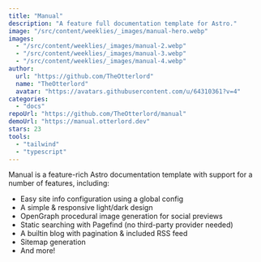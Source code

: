 ```yaml
---
title: "Manual"
description: "A feature full documentation template for Astro."
image: "/src/content/weeklies/_images/manual-hero.webp"
images:
  - "/src/content/weeklies/_images/manual-2.webp"
  - "/src/content/weeklies/_images/manual-3.webp"
  - "/src/content/weeklies/_images/manual-4.webp"
author:
  url: "https://github.com/TheOtterlord"
  name: "TheOtterlord"
  avatar: "https://avatars.githubusercontent.com/u/64310361?v=4"
categories:
  - "docs"
repoUrl: "https://github.com/TheOtterlord/manual"
demoUrl: "https://manual.otterlord.dev"
stars: 23
tools:
  - "tailwind"
  - "typescript"
---
```


<p>
  Manual is a feature-rich Astro documentation template with support for a number of features,
  including:
</p>
<ul>
  <li>Easy site info configuration using a global config</li>
  <li>A simple &amp; responsive light/dark design</li>
  <li>OpenGraph procedural image generation for social previews</li>
  <li>Static searching with Pagefind (no third-party provider needed)</li>
  <li>A builtin blog with pagination &amp; included RSS feed</li>
  <li>Sitemap generation</li>
  <li>And more!</li>
</ul>
